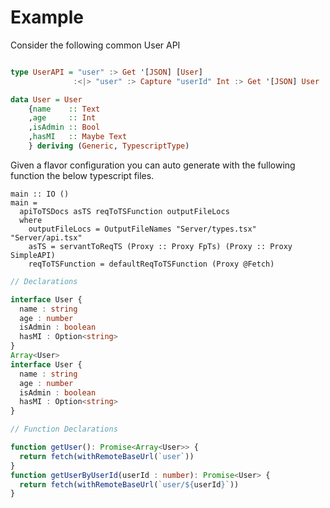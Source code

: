 # Example

Consider the following common User API

```haskell

type UserAPI = "user" :> Get '[JSON] [User]
              :<|> "user" :> Capture "userId" Int :> Get '[JSON] User

data User = User
    {name    :: Text
    ,age     :: Int
    ,isAdmin :: Bool
    ,hasMI   :: Maybe Text
    } deriving (Generic, TypescriptType)

```

Given a flavor configuration you can auto generate with the fullowing function the below typescript files.

```
main :: IO ()
main = 
  apiToTSDocs asTS reqToTSFunction outputFileLocs
  where
    outputFileLocs = OutputFileNames "Server/types.tsx" "Server/api.tsx"
    asTS = servantToReqTS (Proxy :: Proxy FpTs) (Proxy :: Proxy SimpleAPI)
    reqToTSFunction = defaultReqToTSFunction (Proxy @Fetch)
```

```Typescript
// Declarations

interface User { 
  name : string
  age : number
  isAdmin : boolean
  hasMI : Option<string>
}
Array<User>
interface User { 
  name : string
  age : number
  isAdmin : boolean
  hasMI : Option<string>
}
```

```Typescript
// Function Declarations

function getUser(): Promise<Array<User>> {
  return fetch(withRemoteBaseUrl(`user`))
}
function getUserByUserId(userId : number): Promise<User> {
  return fetch(withRemoteBaseUrl(`user/${userId}`))
}
```
